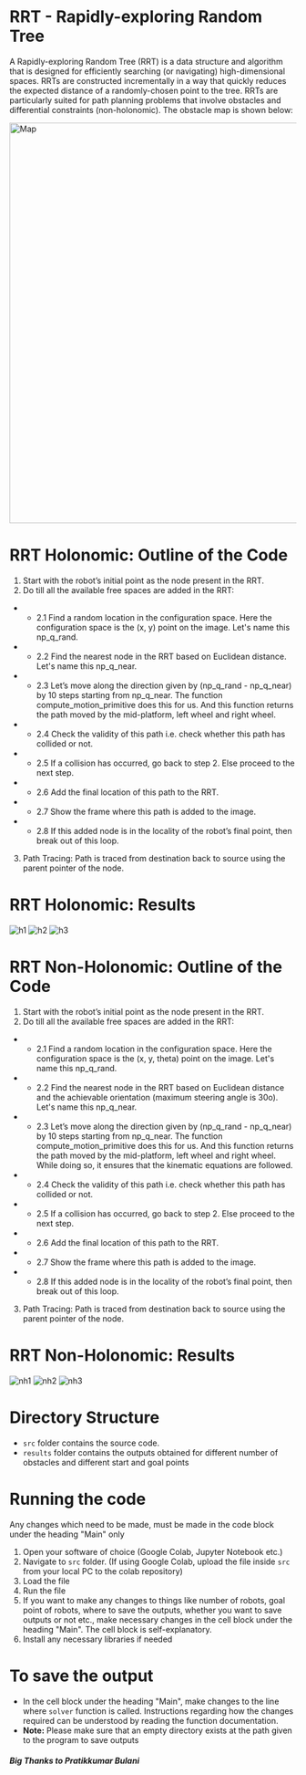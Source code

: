 # RRT - Rapidly-exploring Random Tree

A Rapidly-exploring Random Tree (RRT) is a data structure and algorithm that is designed for efficiently searching (or navigating) high-dimensional spaces. RRTs are constructed incrementally in a way that quickly reduces the expected distance of a randomly-chosen point to the tree. RRTs are particularly suited for path planning problems that involve obstacles and differential constraints (non-holonomic). The obstacle map is shown below: 

<img width="702" alt="Map" src="https://user-images.githubusercontent.com/44245211/137796938-85075a3d-15bb-4bc2-9f41-fce2d35f9868.png">

# RRT Holonomic: Outline of the Code
1. Start with the robot’s initial point as the node present in the RRT.
2. Do till all the available free spaces are added in the RRT:
- - 2.1 Find a random location in the configuration space. Here the configuration space is the (x, y) point on the image. Let's name this np_q_rand.
- - 2.2 Find the nearest node in the RRT based on Euclidean distance. Let's name this np_q_near.
- - 2.3 Let’s move along the direction given by (np_q_rand - np_q_near) by 10 steps starting from np_q_near. The
function compute_motion_primitive does this for us. And this function returns the path moved by the
mid-platform, left wheel and right wheel.
 - - 2.4 Check the validity of this path i.e. check whether this path has collided or not.
 - - 2.5 If a collision has occurred, go back to step 2. Else proceed to the next step.  
 - - 2.6 Add the final location of this path to the RRT.
 - - 2.7 Show the frame where this path is added to the image.
 - - 2.8 If this added node is in the locality of the robot’s final point, then break out of this loop.
3. Path Tracing: Path is traced from destination back to source using the parent pointer of the node.

# RRT Holonomic: Results
![h1](https://user-images.githubusercontent.com/44245211/137796960-f14f0819-2ead-46f8-ba0c-b61b415ce0a5.gif)
![h2](https://user-images.githubusercontent.com/44245211/137796964-5d089beb-08ba-4e8b-9bb3-7ff039e9d357.gif)
![h3](https://user-images.githubusercontent.com/44245211/137796966-a7d949ee-15c3-4ea4-b4f2-996c3ca6a469.gif)

# RRT Non-Holonomic: Outline of the Code

1. Start with the robot’s initial point as the node present in the RRT.
2. Do till all the available free spaces are added in the RRT:
 - - 2.1 Find a random location in the configuration space. Here the configuration space is the (x, y, theta) point on the image. Let's name this np_q_rand.
 - - 2.2 Find the nearest node in the RRT based on Euclidean distance and the achievable orientation (maximum steering angle is 30o). Let's name this np_q_near.
 - - 2.3 Let’s move along the direction given by (np_q_rand - np_q_near) by 10 steps starting from np_q_near. The function compute_motion_primitive does this for us. And this function returns the path moved by the mid-platform, left wheel and right wheel. While doing so, it ensures that the kinematic equations are followed.
 - - 2.4 Check the validity of this path i.e. check whether this path has collided or not.
 - - 2.5 If a collision has occurred, go back to step 2. Else proceed to the next step.
 - - 2.6 Add the final location of this path to the RRT.
 - - 2.7 Show the frame where this path is added to the image.
 - - 2.8 If this added node is in the locality of the robot’s final point, then break out of this loop.
3. Path Tracing: Path is traced from destination back to source using the parent pointer of the node.

# RRT Non-Holonomic: Results
![nh1](https://user-images.githubusercontent.com/44245211/137797006-31bd350b-5244-485c-9f73-99fa3125c89c.gif)
![nh2](https://user-images.githubusercontent.com/44245211/137797013-bcab0d48-c2bc-4d09-9f62-0f3ce0655e61.gif)
![nh3](https://user-images.githubusercontent.com/44245211/137797019-b1c7d713-a0ba-4a62-8998-0fbf0b797ca7.gif)

# Directory Structure
- ```src``` folder contains the source code. 
- ```results``` folder contains the outputs obtained for different number of obstacles and different start and goal points
 
# Running the code
Any changes which need to be made, must be made in the code block under the heading "Main" only

1. Open your software of choice (Google Colab, Jupyter Notebook etc.)
2. Navigate to ```src``` folder. (If using Google Colab, upload the file inside ```src``` from your local PC to the colab repository)
3. Load the file
4. Run the file
5. If you want to make any changes to things like number of robots, goal point of robots, where to save the outputs, whether you want to save outputs or not etc., make necessary changes in the cell block under the heading "Main". The cell block is self-explanatory.
6. Install any necessary libraries if needed

# To save the output
- In the cell block under the heading "Main", make changes to the line where ```solver``` function is called. Instructions regarding how the changes required can be understood by reading the function documentation.
- **Note:** Please make sure that an empty directory exists at the path given to the program to save outputs

##### Big Thanks to Pratikkumar Bulani
